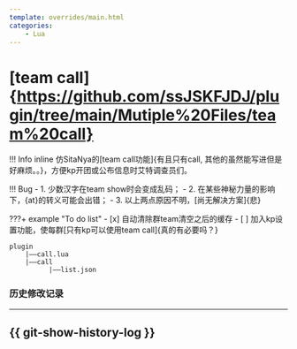 ```yaml
---
template: overrides/main.html
categories:
    - Lua
---
```


# [team call]{https://github.com/ssJSKFJDJ/plugin/tree/main/Mutiple%20Files/team%20call}

!!! Info inline
    仿SitaNya的[team call功能]{有且只有call, 其他的虽然能写进但是好麻烦。。}，方便kp开团或公布信息时艾特调查员们。

!!! Bug
    - 1. 少数汉字在team show时会变成乱码；
    - 2. 在某些神秘力量的影响下，{at}的转义可能会出错；
    - 3. 以上两点原因不明，[尚无解决方案]{悲}

???+ example "To do list"
    - [x] 自动清除群team清空之后的缓存
    - [ ] 加入kp设置功能，使每群[只有kp可以使用team call]{真的有必要吗？}

```文件目录
plugin
    |——call.lua
    |——call
          |——list.json
```

### 历史修改记录
---
{{ git-show-history-log }}
--
